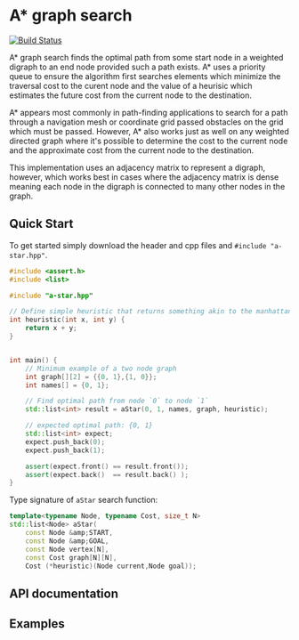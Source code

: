 # A* graph search

[![Build Status](https://travis-ci.org/Lionex/a-star.svg?branch=master)](https://travis-ci.org/Lionex/a-star)

A\* graph search finds the optimal path from some start node in a weighted digraph to an end node provided such a path exists.  A\* uses a priority queue to ensure the algorithm first searches elements which minimize the traversal cost to the curent node and the value of a heurisic which estimates the future cost from the current node to the destination.

A\* appears most commonly in path-finding applications to search for a path through a navigation mesh or coordinate grid passed obstacles on the grid which must be passed.  However, A\* also works just as well on any weighted directed graph where it's possible to determine the cost to the current node and the approximate cost from the current node to the destination.

This implementation uses an adjacency matrix to represent a digraph, however, which works best in cases where the adjacency matrix is dense meaning each node in the digraph is connected to many other nodes in the graph.

## Quick Start

To get started simply download the header and cpp files and `#include "a-star.hpp"`.

```cpp
#include <assert.h>
#include <list>

#include "a-star.hpp"

// Define simple heuristic that returns something akin to the manhattan distance
int heuristic(int x, int y) {
    return x + y;
}


int main() {
    // Minimum example of a two node graph
    int graph[][2] = {{0, 1},{1, 0}};
    int names[] = {0, 1};

    // Find optimal path from node `0` to node `1`
    std::list<int> result = aStar(0, 1, names, graph, heuristic);

    // expected optimal path: {0, 1}
    std::list<int> expect;
    expect.push_back(0);
    expect.push_back(1);

    assert(expect.front() == result.front());
    assert(expect.back()  == result.back() );
}

```

Type signature of `aStar` search function:

```cpp
template<typename Node, typename Cost, size_t N>
std::list<Node> aStar(
    const Node &amp;START,
    const Node &amp;GOAL,
    const Node vertex[N],
    const Cost graph[N][N],
    Cost (*heuristic)(Node current,Node goal));
```

## API documentation

## Examples
